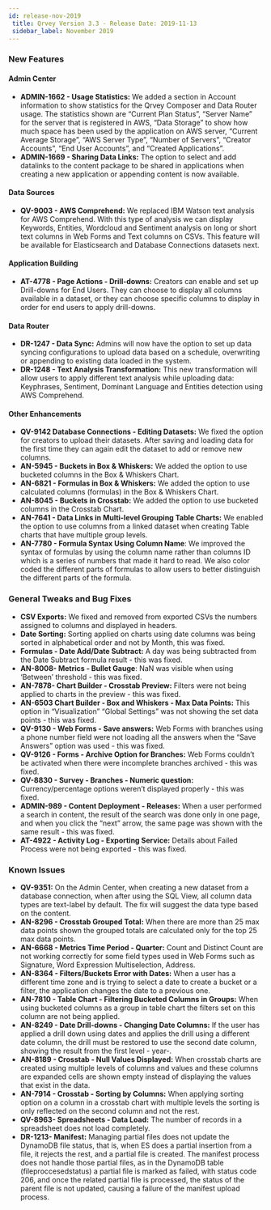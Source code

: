 ```yaml
---
id: release-nov-2019
 title: Qrvey Version 3.3 - Release Date: 2019-11-13
 sidebar_label: November 2019
---
```


### New Features


#### Admin Center



*   **ADMIN-1662 - Usage Statistics:** We added a section in Account information to show statistics for the Qrvey Composer and Data Router usage. The statistics shown are “Current Plan Status”, “Server Name” for the server that is registered in AWS, “Data Storage” to show how much space has been used by the application on AWS server, “Current Average Storage”, “AWS Server Type”, “Number of Servers”, “Creator Accounts”, “End User Accounts”, and “Created Applications”. 
*   **ADMIN-1669 - Sharing Data Links:** The option to select and add datalinks to the content package to be shared in applications when creating a new application or appending content is now available.

#### Data Sources

*   **QV-9003 - AWS Comprehend:** We replaced IBM Watson text analysis for AWS Comprehend. With this type of  analysis we can display Keywords, Entities, Wordcloud and Sentiment analysis on long or short text columns in Web Forms and Text columns on CSVs. This feature will be available for Elasticsearch and Database Connections datasets next. 

#### Application Building

*   **AT-4778 - Page Actions - Drill-downs:** Creators can enable and set up Drill-downs for End Users. They can choose to display all columns available in a dataset, or they can choose specific columns to display in order for end users to apply drill-downs. 

#### Data Router

*   **DR-1247 - Data Sync:** Admins will now have the option to set up data syncing configurations to upload data based on a schedule, overwriting or appending to existing data loaded in the system. 
*   **DR-1248 - Text Analysis Transformation:** This new transformation will allow users to apply different text analysis while uploading data: Keyphrases, Sentiment, Dominant Language and Entities detection using AWS Comprehend.

#### Other Enhancements

*   **QV-9142 Database Connections - Editing Datasets:** We fixed the option for creators to upload their datasets. After saving and loading data for the first time they can again edit the dataset to add or remove new columns. 
*   **AN-5945 - Buckets in Box & Whiskers:** We added the option to use bucketed columns in the Box & Whiskers Chart.
*   **AN-6821 - Formulas in Box & Whiskers:** We added the option to use calculated columns (formulas) in the Box & Whiskers Chart.
*   **AN-8045 - Buckets in Crosstab:** We added the option to use bucketed columns in the Crosstab Chart.
*   **AN-7641 - Data Links in Multi-level Grouping Table Charts:** We enabled the option to use columns from a linked dataset when creating Table charts that have multiple group levels. 
*   **AN-7780 - Formula Syntax Using Column Name**: We improved the syntax of formulas by using the column name rather than columns ID which is a series of numbers that made it hard to read. We also color coded the different parts of formulas to allow users to better distinguish the different parts of the formula. 

### General Tweaks and Bug Fixes

*   **CSV Exports:** We fixed and removed from exported CSVs the numbers assigned to columns and displayed in headers. 
*   **Date Sorting:** Sorting applied on charts using date columns was being sorted in alphabetical order and not by Month, this was fixed.  
*   **Formulas - Date Add/Date Subtract:** A day was being subtracted from the Date Subtract formula result - this was fixed.
*   **AN-8008- Metrics - Bullet Gauge**: NaN was visible when using ‘Between’ threshold - this was fixed.
*   **AN-7878- Chart Builder - Crosstab Preview:** Filters were not being applied to charts in the preview - this was fixed.
*   **AN-6503 Chart Builder - Box and Whiskers - Max Data Points:** This option in “Visualization” “Global Settings” was not showing the set data points - this was fixed.
*   **QV-9130 - Web Forms - Save answers:** Web Forms with branches using a phone number field were not loading all the answers when the “Save Answers” option was used - this was fixed.
*   **QV-9126 - Forms - Archive Option for Branches:** Web Forms couldn’t be activated when there were incomplete branches archived - this was fixed.
*   **QV-8830 - Survey - Branches - Numeric question:** Currency/percentage options weren’t displayed properly - this was fixed.
*   **ADMIN-989 - Content Deployment - Releases:** When a user performed a search in content, the result of the search was done only in one page, and when you click the “next” arrow, the same page was shown with the same result - this was fixed.
*   **AT-4922 - Activity Log - Exporting Service:** Details about Failed Process were not being exported - this was fixed.

### Known Issues

*   **QV-9351:** On the Admin Center, when creating a new dataset from a database connection, when after using the SQL View, all column data types are text-label by default. The fix will suggest the data type based on the content.
*   **AN-8296 - Crosstab Grouped Total:** When there are more than 25 max data points shown the grouped totals are calculated only  for the top 25 max data points. 
*   **AN-6668 - Metrics Time Period - Quarter:** Count and Distinct Count are not working correctly for some field types used in Web Forms such as Signature, Word Expression Multiselection, Address.
*   **AN-8364 - Filters/Buckets Error with Dates:** When a user has a different time zone and is trying to select a date to create a bucket or a filter, the application changes the date to a previous one. 
*   **AN-7810 - Table Chart - Filtering Bucketed Columns in Groups:**  When using bucketed columns as a group in table chart the filters set on this column are not being applied. 
*   **AN-8249 - Date Drill-downs - Changing Date Columns:** If the user has applied a drill down using dates and applies the drill using a different date column, the drill  must be restored to use the second date column, showing the result from the first level - year-. 
*   **AN-8189 - Crosstab - Null Values Displayed:** When crosstab charts are created using multiple levels of columns and values and these columns are expanded cells are shown empty instead of displaying the values that exist in the data.
*   **AN-7914 - Crosstab - Sorting by Columns:** When applying sorting option on a column in a crosstab chart with multiple levels the sorting is only reflected on the second column and not the rest.  
*   **QV-8963- Spreadsheets - Data Load:** The number of records in a spreadsheet does not load completely.
*   **DR-1213- Manifest:** Managing partial files does not update the DynamoDB file status, that is, when ES does a partial insertion from a file, it rejects the rest, and a partial file is created. The manifest process does not handle those partial files, as in the DynamoDB table (fileproccesedstatus) a partial file is marked as failed, with status code 206, and once the related partial file is processed, the status of the parent file is not updated, causing a failure of the manifest upload process.
